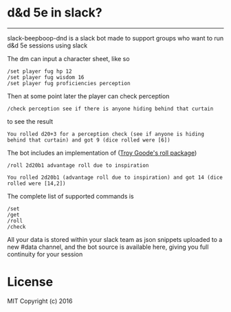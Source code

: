 # d&d 5e in slack?
----------
slack-beepboop-dnd is a slack bot made to support groups who want to run d&d 5e sessions using slack

The dm can input a character sheet, like so

```irc
/set player fug hp 12
/set player fug wisdom 16
/set player fug proficiencies perception
```

Then at some point later the player can check perception

```irc
/check perception see if there is anyone hiding behind that curtain
```

to see the result

```irc
You rolled d20+3 for a perception check (see if anyone is hiding behind that curtain) and got 9 (dice rolled were [6])
```

The bot includes an implementation of ([Troy Goode's roll package](https://npmjs.org/package/roll))

```irc
/roll 2d20b1 advantage roll due to inspiration
```

```irc
You rolled 2d20b1 (advantage roll due to inspiration) and got 14 (dice rolled were [14,2])
```

The complete list of supported commands is

```irc
/set 
/get
/roll
/check
```

All your data is stored within your slack team as json snippets uploaded to a new #data channel, and the bot source is available here, giving you full continuity for your session


# License
MIT Copyright (c) 2016
